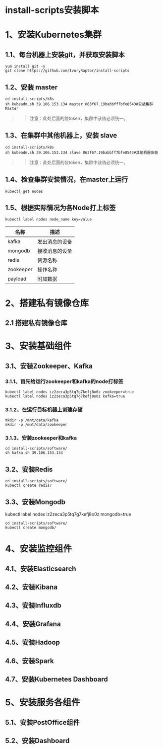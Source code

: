 # install-scripts安装脚本
# 1、安装Kubernetes集群
## 1.1、每台机器上安装git，并获取安装脚本
```
yum install git -y
git clone https://github.com/IvoryRaptor/install-scripts
```
## 1.2、安装 master
```
cd install-scripts/k8s
sh kubeadm.sh 39.106.153.134 master 863f67.19babbff7bfe8543#安装集群Master
```
>> 注意：此处后面的位token，集群中该值必须统一。

## 1.3、在集群中其他机器上，安装 slave
```
cd install-scripts/k8s
sh kubeadm.sh 39.106.153.134 slave 863f67.19babbff7bfe8543#其他机器安装
```
>> 注意：此处后面的位token，集群中该值必须统一。

## 1.4、检查集群安装情况，在master上运行
```
kubectl get nodes
```

## 1.5、根据实际情况为各Node打上标签
```
kubectl label nodes node_name key=value
```

名称 | 描述
---- | ---
kafka | 发出消息的设备
mongodb | 接收消息的设备
redis | 资源名称
zookeeper | 操作名称
payload | 附加数据


# 2、搭建私有镜像仓库
## 2.1 搭建私有镜像仓库

# 3、安装基础组件
## 3.1、安装Zookeeper、Kafka

### 3.1.1、首先给运行zookeeper和kafka的node打标签
```
kubectl label nodes iz2zeca3p5tq7g7kefj8o0z zookeeper=true
kubectl label nodes iz2zeca3p5tq7g7kefj8o0z kafka=true
```

### 3.1.2、在运行目标机器上创建存储
```
mkdir -p /mnt/data/kafka
mkdir -p /mnt/data/zookeeper
```

### 3.1.3、安装zookeeper和kafka
```
cd install-scripts/software/
sh kafka.sh 39.106.153.134
```

## 3.2、安装Redis
```
cd install-scripts/software/
kubectl create redis/
```

## 3.3、安装Mongodb

kubectl label nodes iz2zeca3p5tq7g7kefj8o0z mongodb=true

```
cd install-scripts/software/
kubectl create mongodb/
```

# 4、安装监控组件

## 4.1、安装Elasticsearch

## 4.2、安装Kibana

## 4.3、安装Influxdb

## 4.4、安装Grafana

## 4.5、安装Hadoop

## 4.6、安装Spark

## 4.7、安装Kubernetes Dashboard

# 5、安装服务各组件

## 5.1、安装PostOffice组件

## 5.2、安装Dashboard
